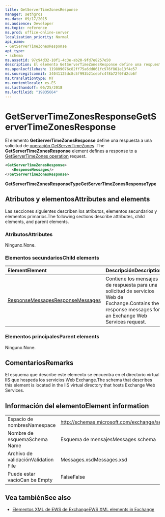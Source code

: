 ```yaml
---
title: GetServerTimeZonesResponse
manager: sethgros
ms.date: 09/17/2015
ms.audience: Developer
ms.topic: reference
ms.prod: office-online-server
localization_priority: Normal
api_name:
- GetServerTimeZonesResponse
api_type:
- schema
ms.assetid: 97c94d32-10f1-4c3e-ab20-9fd7e8257e50
description: El elemento GetServerTimeZonesResponse define una respuesta a una solicitud de operación GetServerTimeZones.
ms.openlocfilehash: 119809076c82ff75a6dd061fc976f861e13f4e57
ms.sourcegitcommit: 34041125dc8c5f993b21cebfc4f8b72f0fd2cb6f
ms.translationtype: MT
ms.contentlocale: es-ES
ms.lasthandoff: 06/25/2018
ms.locfileid: "19835664"
---
```

# <a name="getservertimezonesresponse"></a><span data-ttu-id="f05c2-103">GetServerTimeZonesResponse</span><span class="sxs-lookup"><span data-stu-id="f05c2-103">GetServerTimeZonesResponse</span></span>

<span data-ttu-id="f05c2-104">El elemento **GetServerTimeZonesResponse** define una respuesta a una solicitud de [operación GetServerTimeZones](getservertimezones-operation.md) .</span><span class="sxs-lookup"><span data-stu-id="f05c2-104">The **GetServerTimeZonesResponse** element defines a response to a [GetServerTimeZones operation](getservertimezones-operation.md) request.</span></span> 
  
```XML
<GetServerTimeZonesResponse>
   <ResponseMessages/>
</GetServerTimeZonesResponse>
```

 <span data-ttu-id="f05c2-105">**GetServerTimeZonesResponseType**</span><span class="sxs-lookup"><span data-stu-id="f05c2-105">**GetServerTimeZonesResponseType**</span></span>
## <a name="attributes-and-elements"></a><span data-ttu-id="f05c2-106">Atributos y elementos</span><span class="sxs-lookup"><span data-stu-id="f05c2-106">Attributes and elements</span></span>

<span data-ttu-id="f05c2-107">Las secciones siguientes describen los atributos, elementos secundarios y elementos primarios.</span><span class="sxs-lookup"><span data-stu-id="f05c2-107">The following sections describe attributes, child elements, and parent elements.</span></span>
  
### <a name="attributes"></a><span data-ttu-id="f05c2-108">Atributos</span><span class="sxs-lookup"><span data-stu-id="f05c2-108">Attributes</span></span>

<span data-ttu-id="f05c2-109">Ninguno.</span><span class="sxs-lookup"><span data-stu-id="f05c2-109">None.</span></span>
  
### <a name="child-elements"></a><span data-ttu-id="f05c2-110">Elementos secundarios</span><span class="sxs-lookup"><span data-stu-id="f05c2-110">Child elements</span></span>

|<span data-ttu-id="f05c2-111">**Element**</span><span class="sxs-lookup"><span data-stu-id="f05c2-111">**Element**</span></span>|<span data-ttu-id="f05c2-112">**Descripción**</span><span class="sxs-lookup"><span data-stu-id="f05c2-112">**Description**</span></span>|
|:-----|:-----|
|[<span data-ttu-id="f05c2-113">ResponseMessages</span><span class="sxs-lookup"><span data-stu-id="f05c2-113">ResponseMessages</span></span>](responsemessages.md) <br/> |<span data-ttu-id="f05c2-114">Contiene los mensajes de respuesta para una solicitud de servicios Web de Exchange.</span><span class="sxs-lookup"><span data-stu-id="f05c2-114">Contains the response messages for an Exchange Web Services request.</span></span>  <br/> |
   
### <a name="parent-elements"></a><span data-ttu-id="f05c2-115">Elementos principales</span><span class="sxs-lookup"><span data-stu-id="f05c2-115">Parent elements</span></span>

<span data-ttu-id="f05c2-116">Ninguno.</span><span class="sxs-lookup"><span data-stu-id="f05c2-116">None.</span></span>
  
## <a name="remarks"></a><span data-ttu-id="f05c2-117">Comentarios</span><span class="sxs-lookup"><span data-stu-id="f05c2-117">Remarks</span></span>

<span data-ttu-id="f05c2-118">El esquema que describe este elemento se encuentra en el directorio virtual IIS que hospeda los servicios Web Exchange.</span><span class="sxs-lookup"><span data-stu-id="f05c2-118">The schema that describes this element is located in the IIS virtual directory that hosts Exchange Web Services.</span></span>
  
## <a name="element-information"></a><span data-ttu-id="f05c2-119">Información del elemento</span><span class="sxs-lookup"><span data-stu-id="f05c2-119">Element information</span></span>

|||
|:-----|:-----|
|<span data-ttu-id="f05c2-120">Espacio de nombres</span><span class="sxs-lookup"><span data-stu-id="f05c2-120">Namespace</span></span>  <br/> |http://schemas.microsoft.com/exchange/services/2006/messages  <br/> |
|<span data-ttu-id="f05c2-121">Nombre de esquema</span><span class="sxs-lookup"><span data-stu-id="f05c2-121">Schema Name</span></span>  <br/> |<span data-ttu-id="f05c2-122">Esquema de mensajes</span><span class="sxs-lookup"><span data-stu-id="f05c2-122">Messages schema</span></span>  <br/> |
|<span data-ttu-id="f05c2-123">Archivo de validación</span><span class="sxs-lookup"><span data-stu-id="f05c2-123">Validation File</span></span>  <br/> |<span data-ttu-id="f05c2-124">Messages.xsd</span><span class="sxs-lookup"><span data-stu-id="f05c2-124">Messages.xsd</span></span>  <br/> |
|<span data-ttu-id="f05c2-125">Puede estar vacío</span><span class="sxs-lookup"><span data-stu-id="f05c2-125">Can be Empty</span></span>  <br/> |<span data-ttu-id="f05c2-126">False</span><span class="sxs-lookup"><span data-stu-id="f05c2-126">False</span></span>  <br/> |
   
## <a name="see-also"></a><span data-ttu-id="f05c2-127">Vea también</span><span class="sxs-lookup"><span data-stu-id="f05c2-127">See also</span></span>



- [<span data-ttu-id="f05c2-128">Elementos XML de EWS de Exchange</span><span class="sxs-lookup"><span data-stu-id="f05c2-128">EWS XML elements in Exchange</span></span>](ews-xml-elements-in-exchange.md)

